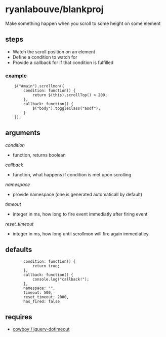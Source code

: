 # ryanlabouve/blankproj #

Make something happen when you scroll to some height on some element

## steps ##

- Watch the scroll position on an element
- Define a condition to watch for
- Provide a callback for if that condition is fulfilled

### example ###

	    $("#main").scrollmon({
	        condition: function() {
	            return $(this).scrollTop() > 200;
	        },
	        callback: function() {
	            $("body").toggleClass("asdf");
	        }
	    });

## arguments ##
_condition_
- function, returns boolean

_callback_
- function, what happens if condition is met upon scrolling

_namespace_
- provide namespace (one is generated automaticall by default)

_timeout_
- integer in ms, how long to fire event immediatly after firing event

_reset_timeout_
- integer in ms, how long until scrollmon will fire again immediatley

## defaults ##
            condition: function() {
                return true;
            },
            callback: function() {
                console.log("callback!");
            },
            namespace: "",
            timeout: 500,
            reset_timeout: 2000,
            has_fired: false

## requires ##

- [cowboy / jquery-dotimeout][1]


[1]: https://github.com/cowboy/jquery-dotimeout